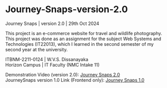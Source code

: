 # Journey-Snaps-version-2.0

Journey Snaps | version 2.0 | 29th Oct 2024 

This project is an e-commerce website for travel and wildlife photography. This project was done as an assignment for the subject Web Systems and Technologies (IT22013), which I learned in the second semester of my second year at the university. 

ITBNM-2211-0124 | W.V.S. Dissanayaka  
Horizon Campus | IT Faculty (NMC Intake 11)

Demonstration Video (version 2.0): <a href="https://youtu.be/ORuPvr8Tz34">Journey Snaps 2.0</a><br>
JourneySnaps version 1.0 Link (Frontend only): <a href="https://wvsdissanayaka-itbnm-2211-0124.netlify.app/">Journey Snaps 1.0</a>
